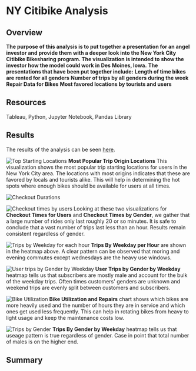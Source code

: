 # NY Citibike Analysis

## Overview

**The purpose of this analysis is to put together a presentation for an angel investor and provide them with a deeper look into the New York City Citibike Bikesharing program. The visualization is intended to show the investor how the model could work in Des Moines, Iowa.**
**The presentations that have been put together include:**
**Length of time bikes are rented for all genders**
**Number of trips by all genders during the week**
**Repair Data for Bikes**
**Most favored locations by tourists and users**

## Resources
Tableau, Python, Jupyter Notebook, Pandas Library

## Results
The results of the analysis can be seen [here](https://public.tableau.com/app/profile/fuad6187/viz/NYCitiBikeRiderandBikeData/FinalStory).

![Top Starting Locations](https://github.com/fouadZiaa/bikeSharing/blob/a1555e84f5b35c4b5fae09017d049c9126e1cf2b/Images/Top%20Origins.png)
**Most Popular Trip Origin Locations** This visualization shows the most popular trip starting locations for users in the New York City area. The locations with most origins indicates that these are favored by locals and tourists alike. This will help in determining the hot spots where enough bikes should be available for users at all times.


![Checkout Durations](https://github.com/fouadZiaa/bikeSharing/blob/2a60647edf1b8ee8405104820684b82097b0dbdf/Images/Checkout%20Durations.png)

![Checkout times by users](https://github.com/fouadZiaa/bikeSharing/blob/b38c96f1dddf2d0db9ed2b5d82412c952562cf21/Images/Chekout%20Time%20By%20Gender.png)
Looking at these two visualizations for **Checkout Times for Users** and **Checkout Times by Gender**, we gather that a large number of rides only last roughly 20 or so minutes. It is safe to conclude that a vast number of trips last less than an hour. Results remain consistent regardless of gender.


![Trips by Weekday for each hour](https://github.com/fouadZiaa/bikeSharing/blob/8cfcecc37f6a4a1e5d9a5c17c83e65abaf4277a9/Images/Trips%20by%20Weekday%20(4).png)
**Trips By Weekday per Hour** are shown in the heatmap above. A clear pattern can be observed that moring and evening commutes except wednesdays are the heavy use windows. 

![User trips by Gender by Weekday](https://github.com/fouadZiaa/bikeSharing/blob/105f88aa47f60518d0149c032e4159e8ed961b21/Images/User%20trips%20by%20Gender.png)
**User Trips by Gender by Weekday** heatmap tells us that subscribers are mostly male and account for the bulk of the weekday trips. Often times customers' genders are unknown and weekend trips are evenly split between customers and subscribers.

![Bike Utilization](https://github.com/fouadZiaa/bikeSharing/blob/9246ada469601b053cdb29b7e38db6910d4cce44/Images/Bike%20Repairs.png)
**Bike Utilization and Repairs** chart shows which bikes are more heavily used and the number of hours they are in service and which ones get used less frequently. This can help in rotating bikes from heavy to light usage and keep the maintenance costs low.


![Trips by Gender](https://github.com/fouadZiaa/bikeSharing/blob/bce5b89e6b095b6223da2f8a012ef7b9e6a58071/Images/Trips%20by%20Gender.png)
**Trips By Gender by Weekday** heatmap tells us that useage pattern is true regardless of gender. Case in point that total number of males is on the higher end.

## Summary



